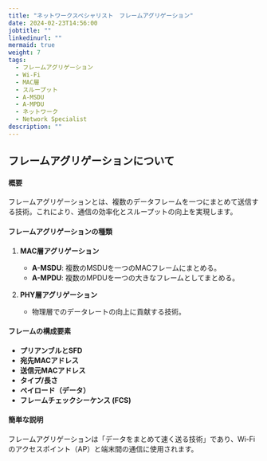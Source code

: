 ```yaml
---
title: "ネットワークスペシャリスト　フレームアグリゲーション"
date: 2024-02-23T14:56:00
jobtitle: ""
linkedinurl: ""
mermaid: true
weight: 7
tags:
  - フレームアグリゲーション
  - Wi-Fi
  - MAC層
  - スループット
  - A-MSDU
  - A-MPDU
  - ネットワーク
  - Network Specialist
description: ""
---
```


## フレームアグリゲーションについて

#### 概要

フレームアグリゲーションとは、複数のデータフレームを一つにまとめて送信する技術。これにより、通信の効率化とスループットの向上を実現します。

#### フレームアグリゲーションの種類

1. **MAC層アグリゲーション**
   - **A-MSDU**: 複数のMSDUを一つのMACフレームにまとめる。
   - **A-MPDU**: 複数のMPDUを一つの大きなフレームとしてまとめる。

2. **PHY層アグリゲーション**
   - 物理層でのデータレートの向上に貢献する技術。

#### フレームの構成要素

- **プリアンブルとSFD**
- **宛先MACアドレス**
- **送信元MACアドレス**
- **タイプ/長さ**
- **ペイロード（データ）**
- **フレームチェックシーケンス (FCS)**

#### 簡単な説明

フレームアグリゲーションは「データをまとめて速く送る技術」であり、Wi-Fiのアクセスポイント（AP）と端末間の通信に使用されます。
